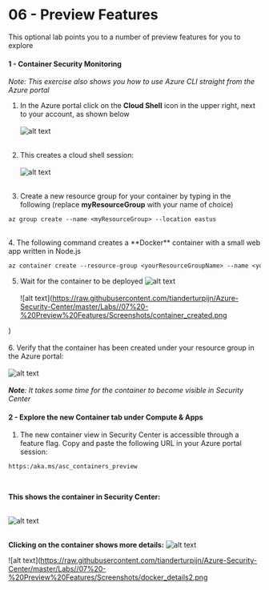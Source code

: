 ﻿# 06 - Preview Features
This optional lab points you to a number of preview features for you to explore

#### 1 - Container Security Monitoring
*Note: This exercise also shows you how to use Azure CLI straight from the Azure portal*

1. In the Azure portal click on the **Cloud Shell** icon in the upper right, next to your account, as shown below <br><br>
![alt text](https://raw.githubusercontent.com/tianderturpijn/Azure-Security-Center/master/Labs//01%20-%20Automation/Screenshots/Azure_cli.png
) <br><br>
2. This creates a cloud shell session: <br><br>
![alt text](https://raw.githubusercontent.com/tianderturpijn/Azure-Security-Center/master/Labs//01%20-%20Automation/Screenshots/bash_cloudshell.png
) <br><br>

3. Create a new resource group for your container by typing in the following (replace **myResourceGroup** with your name of choice)
```text
az group create --name <myResourceGroup> --location eastus
```
<br>
4. The following command creates a **Docker** container with a small web app written in Node.js <br>

```txt
az container create --resource-group <yourResourceGroupName> --name <yourContainerName> --image microsoft/aci-helloworld --dns-name-label <yourDnsLabel> --ports 80
```
5. Wait for the container to be deployed
![alt text](https://raw.githubusercontent.com/tianderturpijn/Azure-Security-Center/master/Labs//07%20-%20Preview%20Features/Screenshots/container_create.png
)<br><br>
![alt text](https://raw.githubusercontent.com/tianderturpijn/Azure-Security-Center/master/Labs//07%20-%20Preview%20Features/Screenshots/container_created.png

) <br><br>
6. Verify that the container has been created under your resource group in the Azure portal: <br><br>
![alt text](https://raw.githubusercontent.com/tianderturpijn/Azure-Security-Center/master/Labs//07%20-%20Preview%20Features/Screenshots/resourcegroup.png
) <br><br>
***Note**: It takes some time for the container to become visible in Security Center* <br>

#### 2 - Explore the new Container tab under Compute & Apps
1. The new container view in Security Center is accessible through a feature flag. Copy and paste the following URL in your Azure portal session:
```text
https:/aka.ms/asc_containers_preview
```
<br>

**This shows the container in Security Center:** <br><br>

![alt text](https://raw.githubusercontent.com/tianderturpijn/Azure-Security-Center/master/Labs//07%20-%20Preview%20Features/Screenshots/container_in_asc.png
)
<br><br>

**Clicking on the container shows more details:**
![alt text](https://raw.githubusercontent.com/tianderturpijn/Azure-Security-Center/master/Labs//07%20-%20Preview%20Features/Screenshots/docker_details.png
)

![alt text](https://raw.githubusercontent.com/tianderturpijn/Azure-Security-Center/master/Labs//07%20-%20Preview%20Features/Screenshots/docker_details2.png


